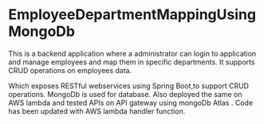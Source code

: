 # EmployeeDepartmentMappingUsingMongoDb

This is a backend application where a administrator can login to application and manage employees and map them in specific departments. It supports CRUD operations on employees data.

Which exposes RESTful webservices using Spring Boot,to support CRUD operations.
MongoDb is used for database.
Also deployed the same on AWS lambda and tested APIs on API gateway using mongoDb Atlas . Code has been updated with AWS lambda handler function.
